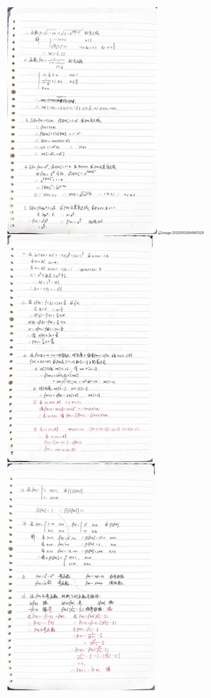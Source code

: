 <img src="chap 1 极限和连续.assets/181a2245019b8a06e44e7ada2278a8a4.jpg" alt="181a2245019b8a06e44e7ada2278a8a4" style="zoom:50%;" />

<img src="chap 1 极限和连续.assets/image-20250103084941329.png" alt="image-20250103084941329" style="zoom:50%;" />

<img src="chap 1 极限和连续.assets/cacd80017b62fccc4f39ef3c86ebc2ee.jpg" alt="cacd80017b62fccc4f39ef3c86ebc2ee" style="zoom:50%;" />

<img src="chap 1 极限和连续.assets/0ee0d24063d1d77052e0486e037b4f88.jpg" alt="0ee0d24063d1d77052e0486e037b4f88" style="zoom:50%;" />
